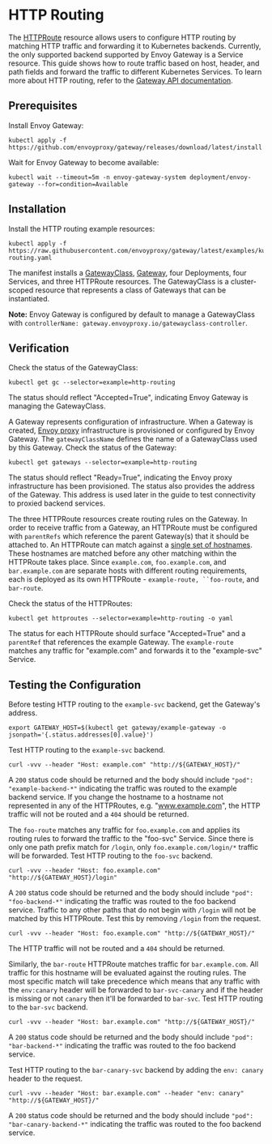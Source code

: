 # HTTP Routing

The [HTTPRoute][] resource allows users to configure HTTP routing by matching HTTP traffic and forwarding it to
Kubernetes backends. Currently, the only supported backend supported by Envoy Gateway is a Service resource. This guide
shows how to route traffic based on host, header, and path fields and forward the traffic to different Kubernetes
Services. To learn more about HTTP routing, refer to the [Gateway API documentation][].

## Prerequisites

Install Envoy Gateway:

```shell
kubectl apply -f https://github.com/envoyproxy/gateway/releases/download/latest/install.yaml
```

Wait for Envoy Gateway to become available:

```shell
kubectl wait --timeout=5m -n envoy-gateway-system deployment/envoy-gateway --for=condition=Available
```

## Installation

Install the HTTP routing example resources:

```shell
kubectl apply -f https://raw.githubusercontent.com/envoyproxy/gateway/latest/examples/kubernetes/http-routing.yaml
```

The manifest installs a [GatewayClass][], [Gateway][], four Deployments, four Services, and three HTTPRoute resources.
The GatewayClass is a cluster-scoped resource that represents a class of Gateways that can be instantiated.

__Note:__ Envoy Gateway is configured by default to manage a GatewayClass with
`controllerName: gateway.envoyproxy.io/gatewayclass-controller`.

## Verification

Check the status of the GatewayClass:

```shell
kubectl get gc --selector=example=http-routing
```

The status should reflect "Accepted=True", indicating Envoy Gateway is managing the GatewayClass.

A Gateway represents configuration of infrastructure. When a Gateway is created, [Envoy proxy][] infrastructure is
provisioned or configured by Envoy Gateway. The `gatewayClassName` defines the name of a GatewayClass used by this
Gateway. Check the status of the Gateway:

```shell
kubectl get gateways --selector=example=http-routing
```

The status should reflect "Ready=True", indicating the Envoy proxy infrastructure has been provisioned. The status also
provides the address of the Gateway. This address is used later in the guide to test connectivity to proxied backend
services.

The three HTTPRoute resources create routing rules on the Gateway. In order to receive traffic from a Gateway,
an HTTPRoute must be configured with `parentRefs` which reference the parent Gateway(s) that it should be attached to.
An HTTPRoute can match against a [single set of hostnames][spec]. These hostnames are matched before any other matching
within the HTTPRoute takes place. Since `example.com`, `foo.example.com`, and `bar.example.com` are separate hosts with
different routing requirements, each is deployed as its own HTTPRoute - `example-route, ``foo-route`, and `bar-route`.

Check the status of the HTTPRoutes:

```shell
kubectl get httproutes --selector=example=http-routing -o yaml
```

The status for each HTTPRoute should surface "Accepted=True" and a `parentRef` that references the example Gateway.
The `example-route` matches any traffic for "example.com" and forwards it to the "example-svc" Service.

## Testing the Configuration

Before testing HTTP routing to the `example-svc` backend, get the Gateway's address.

```shell
export GATEWAY_HOST=$(kubectl get gateway/example-gateway -o jsonpath='{.status.addresses[0].value}')
```

Test HTTP routing to the `example-svc` backend.

```shell
curl -vvv --header "Host: example.com" "http://${GATEWAY_HOST}/"
```

A `200` status code should be returned and the body should include `"pod": "example-backend-*"` indicating the traffic
was routed to the example backend service. If you change the hostname to a hostname not represented in any of the
HTTPRoutes, e.g. "www.example.com", the HTTP traffic will not be routed and a `404` should be returned.

The `foo-route` matches any traffic for `foo.example.com` and applies its routing rules to forward the traffic to the
"foo-svc" Service. Since there is only one path prefix match for `/login`, only `foo.example.com/login/*` traffic will
be forwarded. Test HTTP routing to the `foo-svc` backend.

```shell
curl -vvv --header "Host: foo.example.com" "http://${GATEWAY_HOST}/login"
```

A `200` status code should be returned and the body should include `"pod": "foo-backend-*"` indicating the traffic
was routed to the foo backend service. Traffic to any other paths that do not begin with `/login` will not be matched by
this HTTPRoute. Test this by removing `/login` from the request.

```shell
curl -vvv --header "Host: foo.example.com" "http://${GATEWAY_HOST}/"
```

The HTTP traffic will not be routed and a `404` should be returned.

Similarly, the `bar-route` HTTPRoute matches traffic for `bar.example.com`. All traffic for this hostname will be
evaluated against the routing rules. The most specific match will take precedence which means that any traffic with the
`env:canary` header will be forwarded to `bar-svc-canary` and if the header is missing or not `canary` then it'll be
forwarded to `bar-svc`. Test HTTP routing to the `bar-svc` backend.

```shell
curl -vvv --header "Host: bar.example.com" "http://${GATEWAY_HOST}/"
```

A `200` status code should be returned and the body should include `"pod": "bar-backend-*"` indicating the traffic
was routed to the foo backend service.

Test HTTP routing to the `bar-canary-svc` backend by adding the `env: canary` header to the request.

```shell
curl -vvv --header "Host: bar.example.com" --header "env: canary" "http://${GATEWAY_HOST}/"
```

A `200` status code should be returned and the body should include `"pod": "bar-canary-backend-*"` indicating the
traffic was routed to the foo backend service.

[HTTPRoute]: https://gateway-api.sigs.k8s.io/api-types/httproute/
[Gateway API documentation]: https://gateway-api.sigs.k8s.io/
[GatewayClass]: https://gateway-api.sigs.k8s.io/api-types/gatewayclass/
[Gateway]: https://gateway-api.sigs.k8s.io/api-types/gateway/
[Envoy proxy]: https://www.envoyproxy.io/
[spec]: https://gateway-api.sigs.k8s.io/references/spec/#gateway.networking.k8s.io/v1beta1.HTTPRouteSpec
